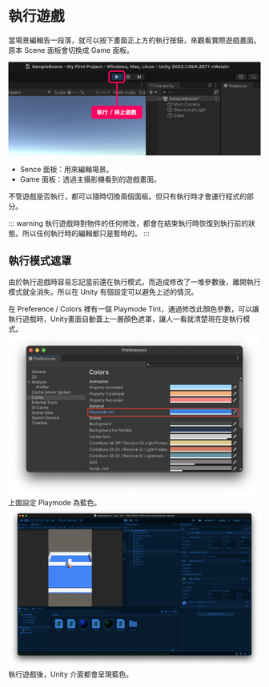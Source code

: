 # 執行遊戲

當場景編輯告一段落，就可以按下畫面正上方的執行按鈕，來觀看實際遊戲畫面。原本 Scene 面板會切換成 Game 面板。

![play](./play.png)

- Sence 面板：用來編輯場景。
- Game 面板：透過主攝影機看到的遊戲畫面。

不管遊戲是否執行，都可以隨時切換兩個面板。但只有執行時才會運行程式的部分。

::: warning
執行遊戲時對物件的任何修改，都會在結束執行時恢復到執行前的狀態。所以任何執行時的編輯都只是暫時的。
:::

## 執行模式遮罩
由於執行遊戲時容易忘記當前還在執行模式，而造成修改了一堆參數後，離開執行模式就全消失。所以在 Unity 有個設定可以避免上述的情況。

在 Preference / Colors 裡有一個 Playmode Tint，通過修改此顏色參數，可以讓執行遊戲時，Unity畫面自動蓋上一層顏色遮罩，讓人一看就清楚現在是執行模式。 
![play-mode-tint](./play-mode-tint.png)
上圖設定 Playmode 為藍色。
![play-mode-tint-screen](./play-mode-tint-screen.png)
執行遊戲後，Unity 介面都會呈現藍色。